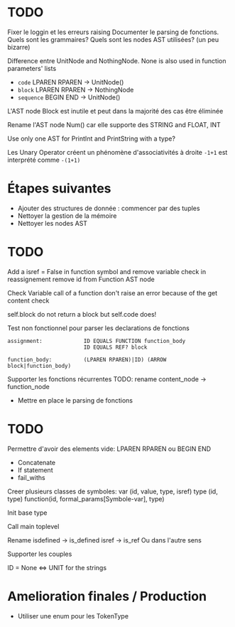 # TODO

Fixer le loggin et les erreurs raising
Documenter le parsing de fonctions. Quels sont les grammaires? Quels sont les nodes AST utilisées? (un peu bizarre)

Difference entre UnitNode and NothingNode. None is also used in function parameters' lists
 - `code` LPAREN RPAREN         -> UnitNode()
 - `block` LPAREN RPAREN        -> NothingNode
 - `sequence` BEGIN END         -> UnitNode()

L'AST node Block est inutile et peut dans la majorité des cas être éliminée

Rename l'AST node Num() car elle supporte des STRING and FLOAT, INT

Use only one AST for PrintInt and PrintString with a type?

Les Unary Operator créent un phénomène d'associativités à droite `-1+1` est interprété comme `-(1+1)`

# Étapes suivantes
 * Ajouter des structures de donnée : commencer par des tuples
 * Nettoyer la gestion de la mémoire
 * Nettoyer les nodes AST

# TODO

Add a isref = False in function symbol and remove variable check in reassignement
remove id from Function AST node

Check Variable call of a function don't raise an error because of the get content check


self.block do not return a block but self.code does!

Test non fonctionnel pour parser les declarations de fonctions
```
assignment:             ID EQUALS FUNCTION function_body
                        ID EQUALS REF? block

function_body:          (LPAREN RPAREN)|ID) (ARROW block|function_body)
```

Supporter les fonctions récurrentes
TODO: rename content_node -> function_node

* Mettre en place le parsing de fonctions

# TODO
Permettre d'avoir des elements vide: LPAREN RPAREN ou BEGIN END
* Concatenate
* If statement
* fail_withs

Creer plusieurs classes de symboles:
    var (id, value, type, isref)
    type (id, type)
    function(id, formal_params[Symbole-var], type)


Init base type

Call main toplevel

Rename isdefined -> is_defined
isref -> is_ref 
Ou dans l'autre sens


Supporter les couples


ID = None <=> UNIT for the strings

# Amelioration finales / Production
* Utiliser une enum pour les TokenType
